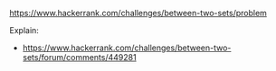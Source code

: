 https://www.hackerrank.com/challenges/between-two-sets/problem

Explain:

- https://www.hackerrank.com/challenges/between-two-sets/forum/comments/449281
